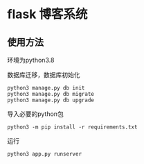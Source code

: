 #  flask 博客系统

##  使用方法

环境为python3.8

数据库迁移，数据库初始化

```
python3 manage.py db init
python3 manage.py db migrate
python3 manage.py db upgrade
```



导入必要的python包

```
python3 -m pip install -r requirements.txt
```



运行 

```
python3 app.py runserver
```

